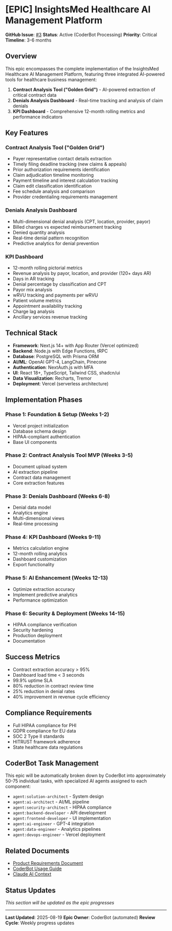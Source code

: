 # [EPIC] InsightsMed Healthcare AI Management Platform

**GitHub Issue**: [#3](https://github.com/Generative-Bricks/insightsmed-healthcare-ai-mgmt/issues/3)
**Status**: Active (CoderBot Processing)
**Priority**: Critical
**Timeline**: 3-6 months

## Overview

This epic encompasses the complete implementation of the InsightsMed Healthcare AI Management Platform, featuring three integrated AI-powered tools for healthcare business management:

1. **Contract Analysis Tool ("Golden Grid")** - AI-powered extraction of critical contract data
2. **Denials Analysis Dashboard** - Real-time tracking and analysis of claim denials  
3. **KPI Dashboard** - Comprehensive 12-month rolling metrics and performance indicators

## Key Features

### Contract Analysis Tool ("Golden Grid")
- Payer representative contact details extraction
- Timely filing deadline tracking (new claims & appeals)
- Prior authorization requirements identification
- Claim adjudication timeline monitoring
- Payment timeline and interest calculation tracking
- Claim edit classification identification
- Fee schedule analysis and comparison
- Provider credentialing requirements management

### Denials Analysis Dashboard
- Multi-dimensional denial analysis (CPT, location, provider, payor)
- Billed charges vs expected reimbursement tracking
- Denied quantity analysis
- Real-time denial pattern recognition
- Predictive analytics for denial prevention

### KPI Dashboard
- 12-month rolling pictorial metrics
- Revenue analysis by payor, location, and provider (120+ days AR)
- Days in AR tracking
- Denial percentage by classification and CPT
- Payor mix analysis
- wRVU tracking and payments per wRVU
- Patient volume metrics
- Appointment availability tracking
- Charge lag analysis
- Ancillary services revenue tracking

## Technical Stack

- **Framework**: Next.js 14+ with App Router (Vercel optimized)
- **Backend**: Node.js with Edge Functions, tRPC
- **Database**: PostgreSQL with Prisma ORM
- **AI/ML**: OpenAI GPT-4, LangChain, Pinecone
- **Authentication**: NextAuth.js with MFA
- **UI**: React 18+, TypeScript, Tailwind CSS, shadcn/ui
- **Data Visualization**: Recharts, Tremor
- **Deployment**: Vercel (serverless architecture)

## Implementation Phases

### Phase 1: Foundation & Setup (Weeks 1-2)
- Vercel project initialization
- Database schema design
- HIPAA-compliant authentication
- Base UI components

### Phase 2: Contract Analysis Tool MVP (Weeks 3-5)
- Document upload system
- AI extraction pipeline
- Contract data management
- Core extraction features

### Phase 3: Denials Dashboard (Weeks 6-8)
- Denial data model
- Analytics engine
- Multi-dimensional views
- Real-time processing

### Phase 4: KPI Dashboard (Weeks 9-11)
- Metrics calculation engine
- 12-month rolling analytics
- Dashboard customization
- Export functionality

### Phase 5: AI Enhancement (Weeks 12-13)
- Optimize extraction accuracy
- Implement predictive analytics
- Performance optimization

### Phase 6: Security & Deployment (Weeks 14-15)
- HIPAA compliance verification
- Security hardening
- Production deployment
- Documentation

## Success Metrics

- Contract extraction accuracy > 95%
- Dashboard load time < 3 seconds
- 99.9% uptime SLA
- 80% reduction in contract review time
- 25% reduction in denial rates
- 40% improvement in revenue cycle efficiency

## Compliance Requirements

- Full HIPAA compliance for PHI
- GDPR compliance for EU data
- SOC 2 Type II standards
- HITRUST framework adherence
- State healthcare data regulations

## CoderBot Task Management

This epic will be automatically broken down by CoderBot into approximately 50-75 individual tasks, with specialized AI agents assigned to each component:

- `agent:solution-architect` - System design
- `agent:ai-architect` - AI/ML pipeline
- `agent:security-architect` - HIPAA compliance
- `agent:backend-developer` - API development
- `agent:frontend-developer` - UI implementation
- `agent:ai-engineer` - GPT-4 integration
- `agent:data-engineer` - Analytics pipelines
- `agent:devops-engineer` - Vercel deployment

## Related Documents

- [Product Requirements Document](./prd.txt)
- [CoderBot Usage Guide](./CODERBOT.md)
- [Claude AI Context](../CLAUDE.md)

## Status Updates

*This section will be updated as the epic progresses*

---

**Last Updated**: 2025-08-19
**Epic Owner**: CoderBot (automated)
**Review Cycle**: Weekly progress updates